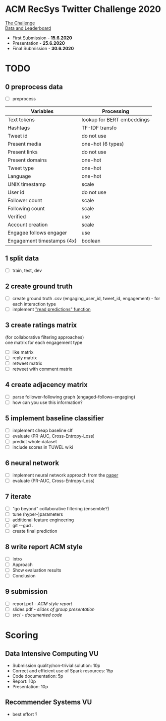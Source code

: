 # ACM RecSys Twitter Challenge 2020
[The Challenge](http://www.recsyschallenge.com/2020/)  
[Data and Leaderboard](https://recsys-twitter.com)  

* First Submission - __15.6.2020__
* Presentation - __25.6.2020__  
* Final Submission - __30.6.2020__  

# TODO
## 0 preprocess data
* [ ] preprocess

| Variables  | Processing |
| ------------- | ------------- |
| Text tokens | lookup for BERT embeddings |
| Hashtags | TF-IDF transfo |
| Tweet id | do not use |
| Present media | one-hot (6 types) |
| Present links | do not use |
| Present domains | one-hot |
| Tweet type | one-hot |
| Language | one-hot |
| UNIX timestamp | scale |
| User id | do not use |
| Follower count | scale |
| Following count | scale |
| Verified | use |
| Account creation | scale |
| Engagee follows engager | use |
| Engagement timestamps (4x) | boolean |

## 1 split data
* [ ] train, test, dev

## 2 create ground truth
* [ ] create ground truth .csv (engaging_user_id, tweet_id, engagement) - for each interaction type
* [ ] implement ["read predictions" function](https://recsys-twitter.com/code/snippets)

## 3 create ratings matrix
(for collaborative filtering approaches)  
one matrix for each engagement type
* [ ] like matrix
* [ ] reply matrix
* [ ] retweet matrix
* [ ] retweet with comment matrix

## 4 create adjacency matrix
* [ ] parse follower-following graph (engaged-follows-engaging)
* [ ] how can you use this information?

## 5 implement baseline classifier
* [ ] implement cheap baseline clf
* [ ] evaluate (PR-AUC, Cross-Entropy-Loss)
* [ ] predict whole dataset
* [ ] include scores in TUWEL wiki

## 6 neural network
* [ ] implement neural network approach from the [paper](https://arxiv.org/abs/2004.13715)
* [ ] evaluate (PR-AUC, Cross-Entropy-Loss)

## 7 iterate
* [ ] "go beyond" collaborative filtering (ensemble?)
* [ ] tune (hyper-)parameters
* [ ] additional feature engineering
* [ ] git --gud .
* [ ] create final prediction

## 8 write report ACM style
* [ ] Intro
* [ ] Approach
* [ ] Show evaluation results
* [ ] Conclusion

## 9 submission
* [ ] report.pdf - _ACM style report_
* [ ] slides.pdf - _slides of group presentation_
* [ ] src/ - _documented code_

# Scoring
## Data Intensive Computing VU 
* Submission quality/non-trivial solution: 10p
* Correct and efficient use of Spark resources: 15p
* Code documentation: 5p
* Report: 10p
* Presentation: 10p

## Recommender Systems VU
* best effort ?
